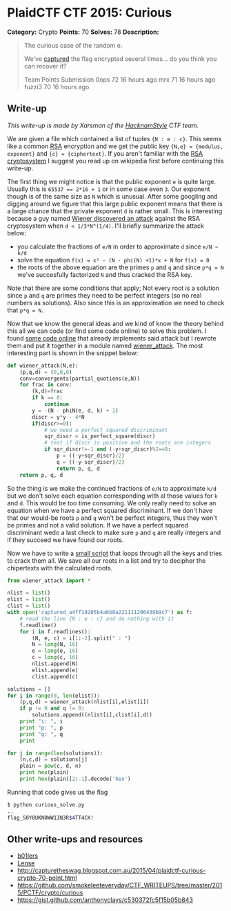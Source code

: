 # PlaidCTF CTF 2015: Curious

**Category:** Crypto
**Points:** 70
**Solves:** 78
**Description:**

> The curious case of the random e.
>
> We've [captured](http://play.plaidctf.com/files/captured_a4ff19205b4a6b0a221111296439b9c7) the flag encrypted several times... do you think you can recover it?
>
>
>
> Team	Points	Submission
> 0ops	72	16 hours ago
> mrx	71	16 hours ago
> fuzzi3	70	16 hours ago

## Write-up

_This write-up is made by Xarsman of the [HacknamStyle](https://www.hacknamstyle.net/) CTF team._

We are given a file which contained a list of tuples `{N : e : c}`. This seems like a common [RSA](http://en.wikipedia.org/wiki/RSA_%28cryptosystem%29) encryption and we get the public key `{N,e} = {modulus, exponent}` and `{c} = {ciphertext}`. If you aren't familiar with the [RSA cryptosystem](http://en.wikipedia.org/wiki/RSA_%28cryptosystem%29) I suggest you read up on wikipedia first before continuing this write-up.

The first thing we might notice is that the public exponent `e` is quite large. Usually this is `65537 == 2*16 + 1` or in some case even `3`. Our exponent though is of the same size as `N` which is unusual. After some googling and digging around we figure that this large public exponent means that there is a large chance that the private exponent `d` is rather small. This is interesting because a guy named [Wiener discovered an attack](http://en.wikipedia.org/wiki/Wiener%27s_attack) against the RSA cryptosystem when `d < 1/3*N^(1/4)`. 
I'll briefly summarize the attack below:
* you calculate the fractions of `e/N` in order to approximate `d` since `e/N ~ k/d`
* solve the equation `f(x) = x² - (N - phi(N) +1)*x + N` for `f(x) = 0`
* the roots of the above equation are the primes `p` and `q` and since `p*q = N` we've succesfully factorized `N` and thus cracked the RSA key.

Note that there are some conditions that apply; Not every root is a solution since `p` and `q` are primes they need to be perfect integers (so no real numbers as solutions). Also since this is an approximation we need to check that `p*q = N`.

Now that we know the general ideas and we kind of know the theory behind this all we can code (or find some code online) to solve this problem. I found [some code online](https://github.com/pablocelayes/rsa-wiener-attack) that already implements said attack but I rewrote them and put it together in a module named [wiener_attack](wiener_attack.py). The most interesting part is shown in the snippet below:

```python
def wiener_attack(N,e):
    (p,q,d) = (0,0,0)
    conv=convergents(partial_quotiens(e,N))
    for frac in conv:
        (k,d)=frac
        if k == 0:
            continue
        y = -(N - phiN(e, d, k) + 1)
        discr = y*y - 4*N
        if(discr>=0):
            # we need a perfect squared discriminant
            sqr_discr = is_perfect_square(discr)
            # test if discr is positive and the roots are integers
            if sqr_discr!=-1 and (-y+sqr_discr)%2==0:
                p = ((-y+sqr_discr)/2)
                q = ((-y-sqr_discr)/2)
                return p, q, d
    return p, q, d
```

So the thing is we make the continued fractions of `e/N` to approximate `k/d` but we don't solve each equation corresponding with al those values for `k` and `d`. This would be too time consuming. We only really need to solve an equation when we have a perfect squared discriminant. If we don't have that our would-be roots `p` and `q` won't be perfect integers, thus they won't be primes and not a valid solution. If we have a perfect squared discriminant wedo a last check to make sure `p` and `q` are really integers and if they succeed we have found our roots. 

Now we have to write a [small script](curious_solve.py) that loops through all the keys and tries to crack them all. We save all our roots in a list and try to decipher the chipertexts with the calculated roots.

```python
from wiener_attack import *

nlist = list()
elist = list()
clist = list()
with open('captured_a4ff19205b4a6b0a221111296439b9c7') as f:
    # read the line {N : e : c} and do nothing with it
    f.readline()
    for i in f.readlines():
        (N, e, c) = i[1:-2].split(" : ")
        N = long(N, 16)
        e = long(e, 16)
        c = long(c, 16)
        nlist.append(N)
        elist.append(e)
        clist.append(c)

solutions = []
for i in range(0, len(elist)):
    (p,q,d) = wiener_attack(nlist[i],elist[i])
    if p != 0 and q != 0:
        solutions.append((nlist[i],clist[i],d))
    print "i: ", i
    print "p: ", p
    print "q: ", q
    print

for j in range(len(solutions)):
    (n,c,d) = solutions[j]
    plain = pow(c, d, n)
    print hex(plain)
    print hex(plain)[2:-1].decode('hex')
```

Running that code gives us the flag
```bash
$ python curious_solve.py 
..
flag_S0Y0UKN0WW13N3R$4TT4CK!
```


## Other write-ups and resources

* [b01lers](https://b01lers.net/challenges/PlaidCTF%202015/curious/46/)
* [Lense](https://gist.github.com/Lense/8a84b2e6d140176bfad9)
* <http://capturetheswag.blogspot.com.au/2015/04/plaidctf-curious-crypto-70-point.html>
* <https://github.com/smokeleeteveryday/CTF_WRITEUPS/tree/master/2015/PCTF/crypto/curious>
* <https://gist.github.com/anthonyclays/c530372fc5f15b05b843>
